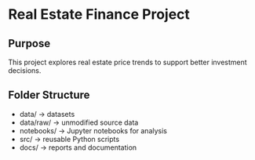 # Real Estate Finance Project

## Purpose
This project explores real estate price trends to support better investment decisions.

## Folder Structure
- data/ → datasets
- data/raw/ → unmodified source data
- notebooks/ → Jupyter notebooks for analysis
- src/ → reusable Python scripts
- docs/ → reports and documentation

